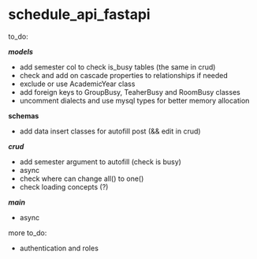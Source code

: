 # schedule_api_fastapi

to_do: 

___models___

* add semester  col to check is_busy tables (the same in crud)
* check and add on cascade properties to relationships if needed
* exclude or use AcademicYear class
* add foreign keys to GroupBusy, TeaherBusy and RoomBusy classes
* uncomment dialects and use mysql types for better memory allocation 

__schemas__

* add data insert classes for autofill post (&& edit in crud)

___crud___

* add semester argument to autofill (check is busy)
* async 
* check where can change all() to one()
* check loading concepts (?)

___main___

* async 

more to_do: 

* authentication and roles 
